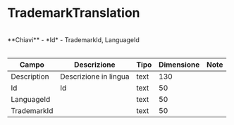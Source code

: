 # TrademarkTranslation

<br>
**Chiavi**
- *Id*
- TrademarkId, LanguageId
<br><br>

| Campo | Descrizione | Tipo | Dimensione | Note |
| --- | --- | --- | --- | --- |
| Description | Descrizione in lingua | text | 130 |  |
| Id | Id | text | 50 |  |
| LanguageId |  | text | 50 |  |
| TrademarkId |  | text | 50 |  |

